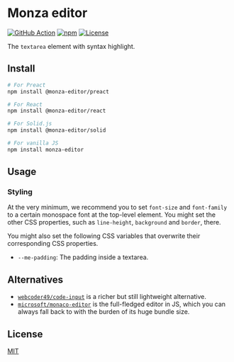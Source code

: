 # Monza editor

[![GitHub Action](https://img.shields.io/github/actions/workflow/status/raviqqe/monza-editor/test.yaml?branch=main&style=flat-square)](https://github.com/raviqqe/monza-editor/actions)
[![npm](https://img.shields.io/npm/v/monza-editor?style=flat-square)](https://www.npmjs.com/package/monza-editor)
[![License](https://img.shields.io/github/license/raviqqe/monza-editor.svg?style=flat-square)](https://github.com/raviqqe/monza-editor/blob/main/LICENSE)

The `textarea` element with syntax highlight.

## Install

```sh
# For Preact
npm install @monza-editor/preact

# For React
npm install @monza-editor/react

# For Solid.js
npm install @monza-editor/solid

# For vanilla JS
npm install monza-editor
```

## Usage

### Styling

At the very minimum, we recommend you to set `font-size` and `font-family` to a certain monospace font at the top-level element.
You might set the other CSS properties, such as `line-height`, `background` and `border`, there.

You might also set the following CSS variables that overwrite their corresponding CSS properties.

- `--me-padding`: The padding inside a textarea.

## Alternatives

- [`webcoder49/code-input`](https://github.com/webcoder49/code-input) is a richer but still lightweight alternative.
- [`microsoft/monaco-editor`](https://github.com/microsoft/monaco-editor) is the full-fledged editor in JS, which you can always fall back to with the burden of its huge bundle size.

## License

[MIT](https://github.com/raviqqe/monza-editor/blob/main/LICENSE)
